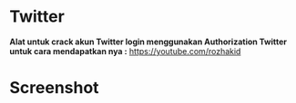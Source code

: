# Twitter

**Alat untuk crack akun Twitter login menggunakan Authorization Twitter untuk cara mendapatkan nya :** https://youtube.com/rozhakid

# Screenshot
